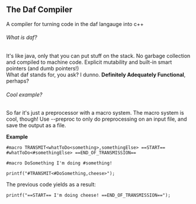 ## The Daf Compiler
A compiler for turning code in the daf langauge into c++

###### What is daf?
It's like java, only that you can put stuff on the stack. No garbage collection and compiled to machine code. 
Explicit mutability and built-in smart pointers (and dumb pointers!)  
What daf stands for, you ask? I dunno. **Definitely Adequately Functional**, perhaps?

###### Cool example?
So far it's just a preprocessor with a macro system. The macro system is cool, though! Use --preproc to only do preprocessing on an input file, and save the output as a file.  
  
**Example**
```
#macro TRANSMIT<whatToDo<something>,somethingElse> ==START== #whatToDo<#somethingElse> ==END_OF_TRANSMISSION==

#macro DoSomething I'm doing #something!

printf("#TRANSMIT<#DoSomething,cheese>");
```
   
The previous code yields as a result:
```
printf("==START== I'm doing cheese! ==END_OF_TRANSMISSION==");
``` 